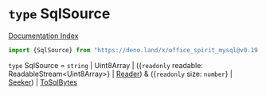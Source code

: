 # `type` SqlSource

[Documentation Index](../README.md)

```ts
import {SqlSource} from "https://deno.land/x/office_spirit_mysql@v0.19.11/mod.ts"
```

`type` SqlSource = `string` | Uint8Array | (\{`readonly` readable: ReadableStream\<Uint8Array>} | [Reader](../interface.Reader/README.md)) \& (\{`readonly` size: `number`} | [Seeker](../interface.Seeker/README.md)) | [ToSqlBytes](../private.interface.ToSqlBytes/README.md)